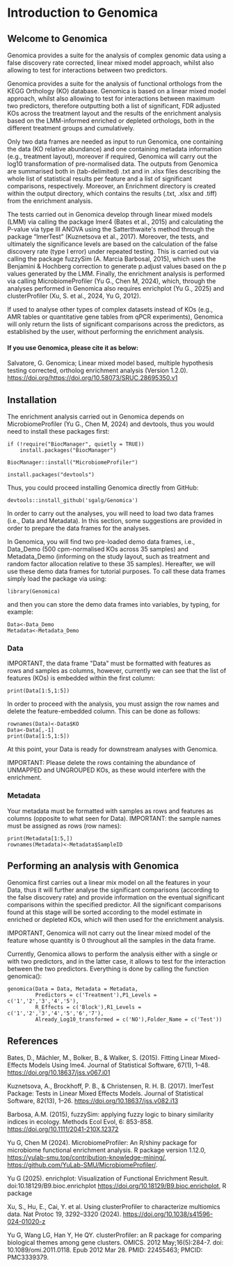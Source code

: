# Introduction to Genomica

## Welcome to Genomica

Genomica provides a suite for the analysis of complex genomic data using a false discovery rate corrected, linear mixed model approach, whilst also allowing to test for interactions between two predictors.

Genomica provides a suite for the analysis of functional orthologs from the KEGG Orthology (KO) database. Genomica is based on a linear mixed model approach, whilst also allowing to test for interactions between maximum two predictors, therefore outputting both a list of significant, FDR adjusted KOs across the treatment layout and the results of the enrichment analysis based on the LMM-informed enriched or depleted orthologs, both in the different treatment groups and cumulatively.

Only two data frames are needed as input to run Genomica, one containing the data (KO relative abundance) and one containing metadata information (e.g., treatment layout), moreover if required, Genomica will carry out the log10 transformation of pre-normalised data.
The outputs from Genomica are summarised both in (tab-delimited) .txt and in .xlsx files describing the whole list of statistical results per feature and a list of significant comparisons, respectively. Moreover, an Enrichment directory is created within the output directory, which contains the results (.txt, .xlsx and .tiff) from the enrichment analysis.

The tests carried out in Genomica develop through linear mixed models (LMM) via calling the package lmer4 (Bates et al., 2015) and calculating the P-value via type III ANOVA using the Satterthwaite's method through the package “lmerTest” (Kuznetsova et al., 2017).
Moreover, the tests, and ultimately the significance levels are based on the calculation of the false discovery rate (type I error) under repeated testing. This is carried out via calling the package fuzzySim (A. Marcia Barbosal, 2015), which uses the Benjamini & Hochberg correction to generate p.adjust values based on the p values generated by the LMM.
Finally, the enrichment analysis is performed via calling MicrobiomeProfiler (Yu G., Chen M, 2024), which, through the analyses performed in Genomica also requires enrichplot (Yu G., 2025) and clusterProfiler (Xu, S. et al., 2024, Yu G, 2012).

If used to analyse other types of complex datasets instead of KOs (e.g., AMR tables or quantitative gene tables from qPCR experiments), Genomica will only return the lists of significant comparisons across the predictors, as established by the user, without performing the enrichment analysis.

#### If you use Genomica, please cite it as below:

Salvatore, G. Genomica; Linear mixed model based, multiple hypothesis testing corrected, ortholog enrichment analysis (Version 1.2.0). https://doi.org/https://doi.org/10.58073/SRUC.28695350.v1

## Installation

The enrichment analysis carried out in Genomica depends on MicrobiomeProfiler (Yu G., Chen M, 2024) and devtools, thus you would need to install these packages first:
``` {r}
if (!require("BiocManager", quietly = TRUE))
    install.packages("BiocManager")

BiocManager::install("MicrobiomeProfiler")

install.packages("devtools")
```
Thus, you could proceed installing Genomica directly from GitHub:
```{r}
devtools::install_github('sgalg/Genomica')
```

In order to carry out the analyses, you will need to load two data frames (i.e., Data and Metadata). In this section, some suggestions are provided in order to prepare the data frames for the analyses.

In Genomica, you will find two pre-loaded demo data frames, i.e., Data_Demo (500 cpm-normalised KOs across 35 samples) and Metadata_Demo (informing on the study layout, such as treatment and random factor allocation relative to these 35 samples). Hereafter, we will use these demo data frames for tutorial purposes. To call these data frames simply load the package via using:

```{r}
library(Genomica)
```
and then you can store the demo data frames into variables, by typing, for example:
```{r}
Data<-Data_Demo
Metadata<-Metadata_Demo
```

### Data

IMPORTANT, the data frame "Data" must be formatted with features as rows and samples as columns, however, currently we can see that the list of features (KOs) is embedded within the first column:

```{r}
print(Data[1:5,1:5])
```

In order to proceed with the analysis, you must assign the row names and delete the feature-embedded column. This can be done as follows:
```{r}
rownames(Data)<-Data$KO
Data<-Data[,-1]
print(Data[1:5,1:5])
```
At this point, your Data is ready for downstream analyses with Genomica.

IMPORTANT: Please delete the rows containing the abundance of UNMAPPED and UNGROUPED KOs, as these would interfere with the enrichment.


### Metadata
Your metadata must be formatted with samples as rows and features as columns (opposite to what seen for Data).
IMPORTANT: the sample names must be assigned as rows (row names):
```{r}
print(Metadata[1:5,])
rownames(Metadata)<-Metadata$SampleID
```

## Performing an analysis with Genomica

Genomica first carries out a linear mix model on all the features in your Data, thus it will further analyse the significant comparisons (according to the false discovery rate) and provide information on the eventual significant comparisons within the specified predictor. All the significant comparisons found at this stage will be sorted according to the model estimate in enriched or depleted KOs, which will then used for the enrichment analysis.

IMPORTANT, Genomica will not carry out the linear mixed model of the feature whose quantity is 0 throughout all the samples in the data frame.

Currently, Genomica allows to perform the analysis either with a single or with two predictors, and in the latter case, it allows to test for the interaction between the two predictors. Everything is done by calling the function genomica():

```{r}
genomica(Data = Data, Metadata = Metadata,
         Predictors = c('Treatment'),P1_Levels = c('1','2','3','4','5'),
         R_Effects = c('Block'),R1_Levels = c('1','2','3','4','5','6','7'),
         Already_Log10_transformed = c('NO'),Folder_Name = c('Test'))
```




## References

Bates, D., Mächler, M., Bolker, B., & Walker, S. (2015). Fitting Linear Mixed-Effects Models Using lme4. Journal of Statistical Software, 67(1), 1–48. https://doi.org/10.18637/jss.v067.i01

Kuznetsova, A., Brockhoff, P. B., & Christensen, R. H. B. (2017). lmerTest Package: Tests in Linear Mixed Effects Models. Journal of Statistical Software, 82(13), 1–26. https://doi.org/10.18637/jss.v082.i13

Barbosa, A.M. (2015), fuzzySim: applying fuzzy logic to binary similarity indices in ecology. Methods Ecol Evol, 6: 853-858. https://doi.org/10.1111/2041-210X.12372

Yu G, Chen M (2024). MicrobiomeProfiler: An R/shiny package for microbiome functional enrichment analysis. R package version 1.12.0, https://yulab-smu.top/contribution-knowledge-mining/, https://github.com/YuLab-SMU/MicrobiomeProfiler/.

Yu G (2025). enrichplot: Visualization of Functional Enrichment Result.
doi:10.18129/B9.bioc.enrichplot <https://doi.org/10.18129/B9.bioc.enrichplot>, R package

Xu, S., Hu, E., Cai, Y. et al. Using clusterProfiler to characterize multiomics data. Nat Protoc 19, 3292–3320 (2024). https://doi.org/10.1038/s41596-024-01020-z

Yu G, Wang LG, Han Y, He QY. clusterProfiler: an R package for comparing biological themes among gene clusters. OMICS. 2012 May;16(5):284-7. doi: 10.1089/omi.2011.0118. Epub 2012 Mar 28. PMID: 22455463; PMCID: PMC3339379.


